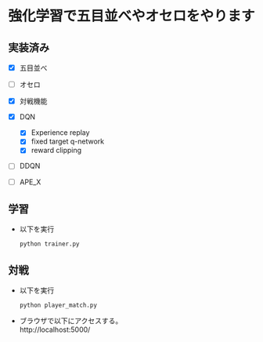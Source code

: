 # 強化学習で五目並べやオセロをやります

## 実装済み
- [x] 五目並べ
- [ ] オセロ
- [x] 対戦機能
- [x] DQN
  - [x] Experience replay
  - [x] fixed target q-network
  - [x] reward clipping
- [ ] DDQN
- [ ] APE_X


## 学習
- 以下を実行
  ```
  python trainer.py
  ```

## 対戦
- 以下を実行
  ```
  python player_match.py
  ```
- ブラウザで以下にアクセスする。    
  http://localhost:5000/
